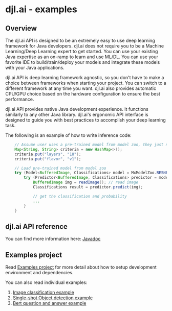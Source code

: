 djl.ai - examples
=================

## Overview

The djl.ai API is designed to be an extremely easy to use deep learning framework for Java
developers. djl.ai does not require you to be a Machine Learning/Deep Learning expert to get
started. You can use your existing Java expertise as an on-ramp to learn and use ML/DL. You can
use your favorite IDE to build/train/deploy your models and integrate these models with your
Java applications.

djl.ai API is deep learning framework agnostic, so you don't have to make a choice
between frameworks when starting your project. You can switch to a different framework at any
time you want. djl.ai also provides automatic CPU/GPU choice based on the hardware configuration
to ensure the best performance.

djl.ai API provides native Java development experience. It functions similarly to any other Java library.
djl.ai's ergonomic API interface is designed to guide you with best practices to accomplish your
deep learning task.

The following is an example of how to write inference code:

```java
    // Assume user uses a pre-trained model from model zoo, they just need to load it
    Map<String, String> criteria = new HashMap<>();
    criteria.put("layers", "18");
    criteria.put("flavor", "v1");

    // Load pre-trained model from model zoo
    try (Model<BufferedImage, Classifications> model = MxModelZoo.RESNET.loadModel(criteria)) {
        try (Predictor<BufferedImage, Classifications> predictor = model.newPredictor()) {
            BufferedImage img = readImage(); // read image
            Classifications result = predictor.predict(img);

            // get the classification and probability
            ...
        }
    }
```

## djl.ai API reference

You can find more information here: [Javadoc](https://djl-ai.s3.amazonaws.com/java-api/0.1.0/index.html)

## Examples project

Read [Examples project](examples.md) for more detail about how to setup development environment and dependencies.

You can also read individual examples: 

1. [Image classification example](CLASSIFY.md)
2. [Single-shot Object detection example](SSD.md)
3. [Bert question and answer example](BERTQA.md)
